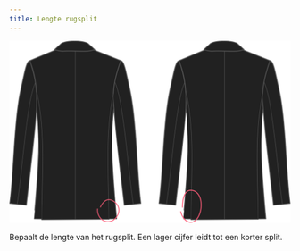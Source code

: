 ```yaml
---
title: Lengte rugsplit
---
```


![Lengte rugsplit](backventlength.svg)

Bepaalt de lengte van het rugsplit. Een lager cijfer leidt tot een korter split.
